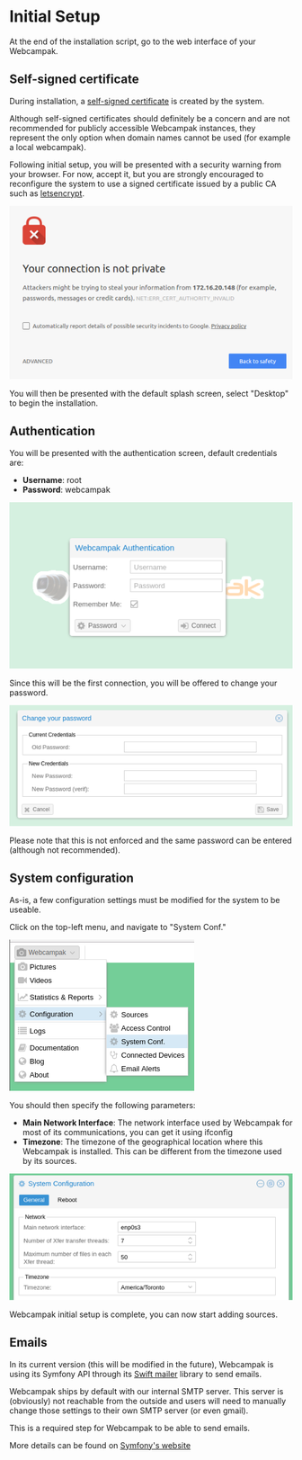 # Initial Setup

At the end of the installation script, go to the web interface of your Webcampak.

## Self-signed certificate

During installation, a [self-signed certificate](https://en.wikipedia.org/wiki/Self-signed_certificate) is created by the system.

Although self-signed certificates should definitely be a concern and are not recommended for publicly accessible Webcampak instances, they represent the only option when domain names cannot be used (for example a local webcampak).

Following initial setup, you will be presented with a security warning from your browser. For now, accept it, but you are strongly encouraged to reconfigure the system to use a signed certificate issued by a public CA such as [letsencrypt](https://letsencrypt.org/).

[![Self Signed certificate warning](images/webcampak-certificate.png "Self Signed certificate warning")](images/webcampak-certificate.png "Click to see the full image.")

You will then be presented with the default splash screen, select "Desktop" to begin the installation.

## Authentication

You will be presented with the authentication screen, default credentials are:
* __Username__: root
* __Password__: webcampak

[![Login](images/webcampak-login.png "Login")](images/webcampak-login.png "Click to see the full image.")

Since this will be the first connection, you will be offered to change your password.

[![Change Password](images/webcampak-login-change-password.png "Change Password")](images/webcampak-login-change-password.png "Click to see the full image.")

Please note that this is not enforced and the same password can be entered (although not recommended).

## System configuration

As-is, a few configuration settings must be modified for the system to be useable.

Click on the top-left menu, and navigate to "System Conf."

[![System Menu](images/webcampak-system-menu.png "System Menu")](images/webcampak-system-menu.png "Click to see the full image.")

You should then specify the following parameters:

* __Main Network Interface__: The network interface used by Webcampak for most of its communications, you can get it using ifconfig
* __Timezone__: The timezone of the geographical location where this Webcampak is installed. This can be different from the timezone used by its sources.

[![System Menu](images/webcampak-system-config.png "System Menu")](images/webcampak-system-config.png "Click to see the full image.")

Webcampak initial setup is complete, you can now start adding sources.

## Emails

In its current version (this will be modified in the future), Webcampak is using its Symfony API through its [Swift mailer](http://swiftmailer.org/) library to send emails.

Webcampak ships by default with our internal SMTP server. This server is (obviously) not reachable from the outside and users will need to manually change those settings to their own SMTP server (or even gmail).
 
This is a required step for Webcampak to be able to send emails.
 
More details can be found on [Symfony's website](http://symfony.com/doc/current/email.html)